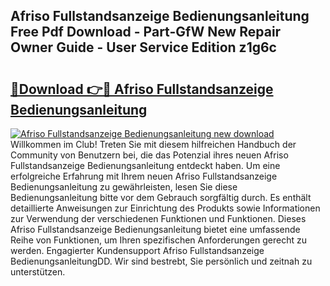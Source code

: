 ## Afriso Fullstandsanzeige Bedienungsanleitung Free Pdf Download - Part-GfW New Repair Owner Guide - User Service Edition z1g6c

# <h2><a href="http://df2ln5.blite.top/?on=Afriso+Fullstandsanzeige+Bedienungsanleitung">🔗Download 👉🔴 Afriso Fullstandsanzeige Bedienungsanleitung</a></h2>

[![Afriso Fullstandsanzeige Bedienungsanleitung new download](https://i.imgur.com/lujVjoI.png)](http://df2ln5.blite.top/?on=Afriso+Fullstandsanzeige+Bedienungsanleitung)
Willkommen im Club! Treten Sie mit diesem hilfreichen Handbuch der Community von Benutzern bei, die das Potenzial ihres neuen Afriso Fullstandsanzeige Bedienungsanleitung entdeckt haben. Um eine erfolgreiche Erfahrung mit Ihrem neuen Afriso Fullstandsanzeige Bedienungsanleitung zu gewährleisten, lesen Sie diese Bedienungsanleitung bitte vor dem Gebrauch sorgfältig durch. Es enthält detaillierte Anweisungen zur Einrichtung des Produkts sowie Informationen zur Verwendung der verschiedenen Funktionen und Funktionen. Dieses Afriso Fullstandsanzeige Bedienungsanleitung bietet eine umfassende Reihe von Funktionen, um Ihren spezifischen Anforderungen gerecht zu werden. Engagierter Kundensupport Afriso Fullstandsanzeige BedienungsanleitungDD. Wir sind bestrebt, Sie persönlich und zeitnah zu unterstützen.

